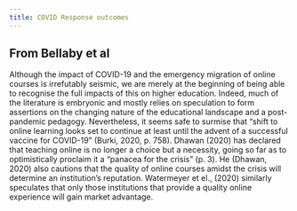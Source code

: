 ```yaml
---
title: COVID Response outcomes
---
```

## From Bellaby et al

Although the impact of COVID-19 and the emergency migration of online courses is irrefutably seismic, we are merely at the beginning of being able to recognise the full impacts of this on higher education. Indeed, much of the literature is embryonic and mostly relies on speculation to form assertions on the changing nature of the educational landscape and a post-pandemic pedagogy. Nevertheless, it seems safe to surmise that “shift to online learning looks set to continue at least until the advent of a successful vaccine for COVID-19” (Burki, 2020, p.  758). Dhawan (2020) has declared that teaching online is no longer a choice but a necessity, going so far as to optimistically proclaim it a “panacea for the crisis” (p. 3). He (Dhawan, 2020) also cautions that the quality of online courses amidst the crisis will determine an institution’s reputation. Watermeyer et el., (2020) similarly speculates that only those institutions that provide a quality online experience will gain market advantage.